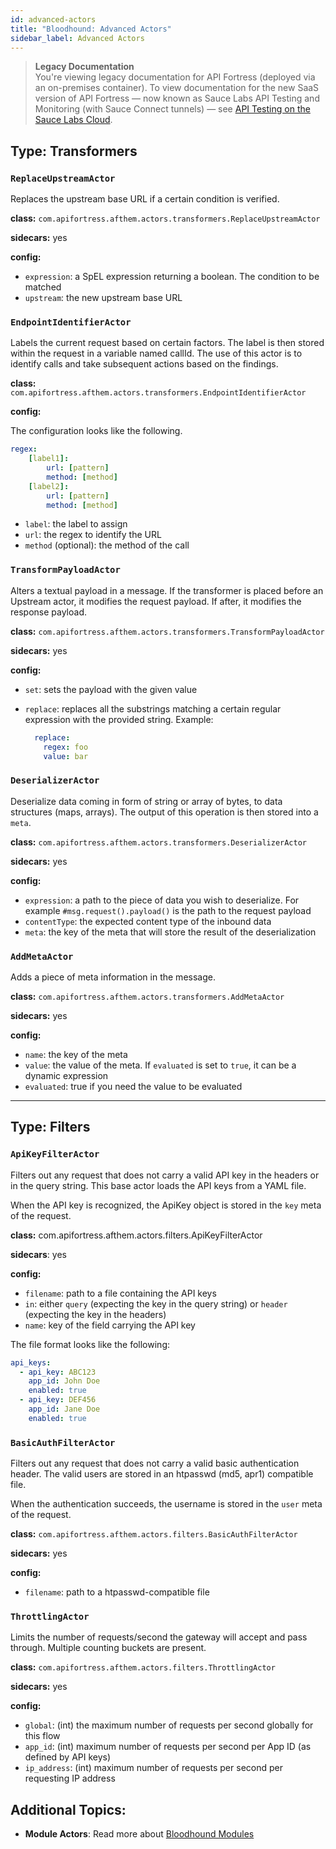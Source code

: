 ```yaml
---
id: advanced-actors
title: "Bloodhound: Advanced Actors"
sidebar_label: Advanced Actors
---
```


>**Legacy Documentation**<br/>You're viewing legacy documentation for API Fortress (deployed via an on-premises container). To view documentation for the new SaaS version of API Fortress &#8212; now known as Sauce Labs API Testing and Monitoring (with Sauce Connect tunnels) &#8212; see [API Testing on the Sauce Labs Cloud](/api-testing/).

## Type: Transformers

### `ReplaceUpstreamActor`

Replaces the upstream base URL if a certain condition is verified.

**class:** `com.apifortress.afthem.actors.transformers.ReplaceUpstreamActor`

**sidecars:** yes

**config:**

- `expression`: a SpEL expression returning a boolean. The condition to be matched
- `upstream`: the new upstream base URL

### `EndpointIdentifierActor`

Labels the current request based on certain factors. The label is then stored within the request in a variable named callId. The use of this actor is to identify calls and take subsequent actions based on the findings.

**class:** `com.apifortress.afthem.actors.transformers.EndpointIdentifierActor`

**config:**

The configuration looks like the following.

```yaml
regex:
    [label1]:
        url: [pattern]
        method: [method]
    [label2]:
        url: [pattern]
        method: [method]

```

- `label`: the label to assign
- `url`: the regex to identify the URL
- `method` (optional): the method of the call

### `TransformPayloadActor`

Alters a textual payload in a message. If the transformer is placed before an Upstream actor, it modifies the request payload. If after, it modifies the response payload.

**class:** `com.apifortress.afthem.actors.transformers.TransformPayloadActor`

**sidecars:** yes

**config:**

- `set`: sets the payload with the given value
- `replace`: replaces all the substrings matching a certain regular expression with the provided string. Example:

    ```yaml
      replace:
        regex: foo
        value: bar
    ```    

### `DeserializerActor`

Deserialize data coming in form of string or array of bytes, to data structures (maps, arrays). The output of this operation is then stored into a `meta`.

**class:** `com.apifortress.afthem.actors.transformers.DeserializerActor`

**sidecars:** yes

**config:**

- `expression`: a path to the piece of data you wish to deserialize. For example `#msg.request().payload()` is the path to the request payload
- `contentType`: the expected content type of the inbound data
- `meta`: the key of the meta that will store the result of the deserialization

### `AddMetaActor`

Adds a piece of meta information in the message.

**class:** `com.apifortress.afthem.actors.transformers.AddMetaActor`

**sidecars:** yes

**config:**

- `name`: the key of the meta
- `value`: the value of the meta. If `evaluated` is set to `true`, it can be a dynamic expression
- `evaluated`: true if you need the value to be evaluated

* * *

## Type: Filters

### `ApiKeyFilterActor`

Filters out any request that does not carry a valid API key in the headers or in the query string. This base actor loads the API keys from a YAML file.

When the API key is recognized, the ApiKey object is stored in the `key` meta of the request.

**class:** com.apifortress.afthem.actors.filters.ApiKeyFilterActor

**sidecars**: yes

**config:**

- `filename`: path to a file containing the API keys
- `in`: either `query` (expecting the key in the query string) or `header` (expecting the key in the headers)
- `name`: key of the field carrying the API key

The file format looks like the following:

```yaml
api_keys:
  - api_key: ABC123
    app_id: John Doe
    enabled: true
  - api_key: DEF456
    app_id: Jane Doe
    enabled: true
```

### `BasicAuthFilterActor`

Filters out any request that does not carry a valid basic authentication header. The valid users are stored in an htpasswd (md5, apr1) compatible file.

When the authentication succeeds, the username is stored in the `user` meta of the request.

**class:** `com.apifortress.afthem.actors.filters.BasicAuthFilterActor`

**sidecars:** yes

**config:**

- `filename`: path to a htpasswd-compatible file

### `ThrottlingActor`

Limits the number of requests/second the gateway will accept and pass through. Multiple counting buckets are present.

**class:** `com.apifortress.afthem.actors.filters.ThrottlingActor`

**sidecars:** yes

**config:**

- `global`: (int) the maximum number of requests per second globally for this flow
- `app_id`: (int) maximum number of requests per second per App ID (as defined by API keys)
- `ip_address`: (int) maximum number of requests per second per requesting IP address

## Additional Topics:

* __Module Actors__: Read more about [Bloodhound Modules](/api-testing/on-prem/bloodhound/module-actors)
